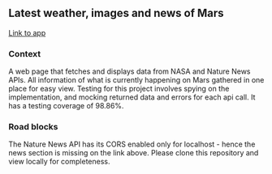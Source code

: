 ## Latest weather, images and news of Mars

[Link to app](https://peanutz-mars.herokuapp.com/)

### Context

A web page that fetches and displays data from NASA and Nature News APIs. All information of what is currently happening on Mars gathered in one place for easy view.
Testing for this project involves spying on the implementation, and mocking returned data and errors for each api call. It has a testing coverage of 98.86%.

### Road blocks

The Nature News API has its CORS enabled only for localhost - hence the news section is missing on the link above. Please clone this repository and view locally for completeness.

